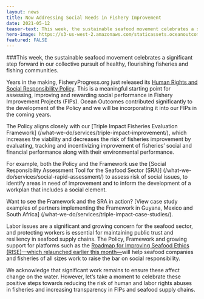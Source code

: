 ```yaml
---
layout: news
title: Now Addressing Social Needs in Fishery Improvement
date: 2021-05-12
teaser-text: This week, the sustainable seafood movement celebrates a significant step forward in our collective pursuit of healthy, flourishing fisheries and fishing communities.
hero-image: https://s3-us-west-2.amazonaws.com/staticassets.oceanoutcomes.org/news+and+analysis/hero+images/fisheryprogress-social-policy-fishery-improvement-projects.jpg
featured: FALSE
---
```

###This week, the sustainable seafood movement celebrates a significant step forward in our collective pursuit of healthy, flourishing fisheries and fishing communities. 

Years in the making, FisheryProgress.org just released its <a href="https://fisheryprogress.org/social-responsibility/our-approach" target="_blank">Human Rights and Social Responsibility Policy</a>. This is a meaningful starting point for assessing, improving and rewarding social performance in Fishery Improvement Projects (FIPs). Ocean Outcomes contributed significantly to the development of the Policy and we will be incorporating it into our FIPs in the coming years.

The Policy aligns closely with our [Triple Impact Fisheries Evaluation Framework] (/what-we-do/services/triple-impact-improvement/), which increases the viability and decreases the risk of fisheries improvement by evaluating, tracking and incentivizing improvement of fisheries’ social and financial performance along with their environmental performance. 

For example, both the Policy and the Framework use the [Social Responsibility Assessment Tool for the Seafood Sector (SRA)] (/what-we-do/services/social-rapid-assessment/) to assess risk of social issues, to identify areas in need of improvement and to inform the development of a workplan that includes a social element. 

Want to see the Framework and the SRA in action? [View case study examples of partners implementing the Framework in Guyana, Mexico and South Africa] (/what-we-do/services/triple-impact-case-studies/).

Labor issues are a significant and growing concern for the seafood sector, and protecting workers is essential for maintaining public trust and resiliency in seafood supply chains. The Policy, Framework and growing support for platforms such as the <a href="https://riseseafood.org/" target="_blank">Roadmap for Improving Seafood Ethics (RISE)—which relaunched earlier this month—</a>will help seafood companies and fisheries of all sizes work to raise the bar on social responsibility.

We acknowledge that significant work remains to ensure these affect change on the water. However, let’s take a moment to celebrate these positive steps towards reducing the risk of human and labor rights abuses in fisheries and increasing transparency in FIPs and seafood supply chains.
